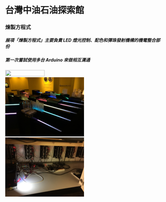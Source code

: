 # 台灣中油石油探索館
### 煉製方程式</br>
##### 展項「煉製方程式」主要負責 LED 燈光控制、配色和彈珠發射機構的機電整合部份</br>
##### 第一次嘗試使用多台 Arduino 來做相互溝通

<img src="https://github.com/s96116157/Project/blob/main/2018_2/002/Picture/001.gif?raw=true" width=50% height=50%></br>
<img src="https://github.com/s96116157/Project/blob/main/2018_2/002/Picture/003.jpg?raw=true" width=50% height=50%></br>
<img src="https://github.com/s96116157/Project/blob/main/2018_2/002/Picture/004.jpg?raw=true" width=50% height=50%></br>
